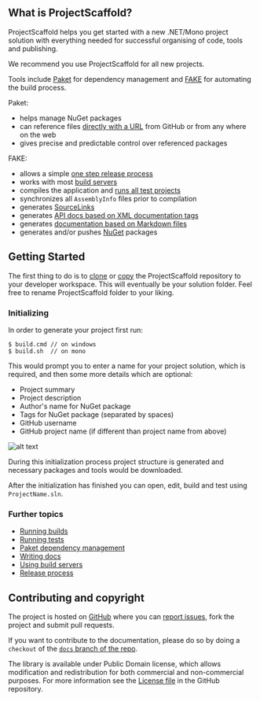 ## What is ProjectScaffold?

ProjectScaffold helps you get started with a new .NET/Mono project solution with everything needed for successful organising of code, tools and publishing. 

We recommend you use ProjectScaffold for all new projects.

Tools include [Paket](paket-package-management.html) for dependency management and [FAKE](fake-build.html) for automating the build process.

Paket:

* helps manage NuGet packages
* can reference files [directly with a URL](http://fsprojects.github.io/Paket/http-dependencies.html) from GitHub or from any where on the web
* gives precise and predictable control over referenced packages

FAKE: 

* allows a simple [one step release process](release-process.html)
* works with most [build servers](build-servers.html) 
* compiles the application and [runs all test projects](running-tests.html)
* synchronizes all ``AssemblyInfo`` files prior to compilation
* generates [SourceLinks](https://github.com/ctaggart/SourceLink)
* generates [API docs based on XML documentation tags](writing-docs.html#API-docs)
* generates [documentation based on Markdown files](writing-docs.html#Markdown-files)
* generates and/or pushes [NuGet](http://www.nuget.org) packages

## Getting Started

The first thing to do is to [clone](https://github.com/fsprojects/ProjectScaffold.git) or [copy](https://github.com/fsprojects/ProjectScaffold/archive/master.zip) the ProjectScaffold repository to your developer workspace. This will eventually be your solution folder. Feel free to rename ProjectScaffold folder to your liking.

### Initializing

In order to generate your project first run:

    $ build.cmd // on windows
    $ build.sh  // on mono

This would prompt you to enter a name for your project solution, which is required, and then some more details which are optional:

* Project summary
* Project description
* Author's name for NuGet package
* Tags for NuGet package (separated by spaces)
* GitHub username
* GitHub project name (if different than project name from above)

![alt text](img/init-script.png "Init script asking for project details")

During this initialization process project structure is generated and necessary packages and tools would be downloaded.

After the initialization has finished you can open, edit, build and test using ``ProjectName.sln``.
 
### Further topics

* [Running builds](fake-build.html)
* [Running tests](running-tests.html)
* [Paket dependency management](paket-package-management.html)
* [Writing docs](writing-docs.html)
* [Using build servers](build-servers.html)
* [Release process](release-process.html)

## Contributing and copyright

The project is hosted on [GitHub][gh] where you can [report issues][issues], fork the project and submit pull requests.

If you want to contribute to the documentation, please do so by doing a ``checkout`` of the [``docs`` branch of the repo](https://github.com/fsprojects/ProjectScaffold/tree/docs).

The library is available under Public Domain license, which allows modification and
redistribution for both commercial and non-commercial purposes. For more information see the
[License file][license] in the GitHub repository.

  [content]: https://github.com/fsprojects/FSharp.ProjectScaffold/tree/master/docs/content
  [gh]: https://github.com/fsprojects/FSharp.ProjectScaffold
  [issues]: https://github.com/fsprojects/FSharp.ProjectScaffold/issues
  [license]: https://github.com/fsprojects/FSharp.ProjectScaffold/blob/master/LICENSE.txt
